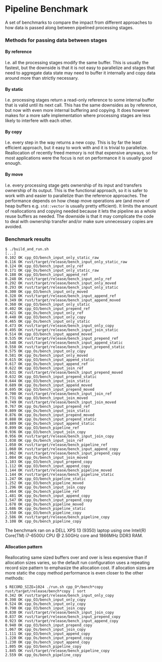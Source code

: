 # Pipeline Benchmark

A set of benchmarks to compare the impact from different approaches to how data
is passed along between pipelined processing stages.

### Methods for passing data between stages

#### By reference

I.e. all the processing stages modify the same buffer. This is usually the
fastest, but the downside is that it is not easy to parallelize and stages that
need to aggregate data state may need to buffer it internally and copy data
around more than strictly necessary.

#### By static

I.e. processing stages return a read-only reference to some internal buffer
that is valid until its next call. This has the same downsides as by reference,
but now with even more internal buffering and copying. It does however makes
for a more safe implementation where processing stages are less likely to
interfere with each other.

#### By copy

I.e. every step in the way returns a new copy. This is by far the least
efficient approach, but it easy to work with and it is trivial to parallelize.
Reallocation of recently freed memory is not that expensive anyways, so for
most applications were the focus is not on performance it is usually good
enough.

#### By move

I.e. every processing stage gets ownership of its input and transfers ownership
of its output. This is the functional approach, so it is safer to work with and
easier to parallelize than the reference approaches. The performance depends on
how cheap move operations are (and move of heap buffers e.g. `std::vector` is
usually pretty efficient). It limits the amount of reallocations and copying
needed because it lets the pipeline as a whole reuse buffers as needed. The
downside is that it may complicate the code to deal with ownership transfer
and/or make sure unnecessary copies are avoided.

### Benchmark results
```
$ ./build_and_run.sh
[...]
0.102 OK cpp_O3/bench_input_only_static_raw
0.116 OK rust/target/release/bench_input_only_static_raw
0.124 OK cpp_O3/bench_input_only_ref
0.171 OK cpp_Os/bench_input_only_static_raw
0.188 OK cpp_O3/bench_input_append_ref
0.248 OK rust/target/release/bench_input_only_ref
0.292 OK rust/target/release/bench_input_only_moved
0.293 OK rust/target/release/bench_input_only_static
0.300 OK cpp_O3/bench_input_only_moved
0.328 OK rust/target/release/bench_input_append_ref
0.349 OK rust/target/release/bench_input_append_moved
0.360 OK cpp_O3/bench_input_only_static
0.402 OK cpp_O3/bench_input_prepend_ref
0.421 OK cpp_Os/bench_input_only_ref
0.440 OK cpp_O3/bench_input_only_copy
0.465 OK cpp_Os/bench_input_only_static
0.473 OK rust/target/release/bench_input_only_copy
0.495 OK rust/target/release/bench_input_join_static
0.514 OK cpp_O3/bench_input_append_moved
0.535 OK rust/target/release/bench_input_prepend_ref
0.548 OK rust/target/release/bench_input_append_static
0.550 OK rust/target/release/bench_input_prepend_static
0.575 OK cpp_Os/bench_input_only_copy
0.581 OK cpp_Os/bench_input_only_moved
0.615 OK cpp_O3/bench_input_append_static
0.617 OK cpp_Os/bench_input_append_ref
0.622 OK cpp_O3/bench_input_join_ref
0.631 OK rust/target/release/bench_input_prepend_moved
0.632 OK cpp_O3/bench_input_prepend_static
0.644 OK cpp_O3/bench_input_join_static
0.689 OK cpp_Os/bench_input_append_moved
0.695 OK cpp_O3/bench_input_prepend_moved
0.700 OK rust/target/release/bench_input_join_ref
0.731 OK cpp_O3/bench_input_join_moved
0.749 OK rust/target/release/bench_input_join_moved
0.767 OK cpp_Os/bench_input_prepend_ref
0.809 OK cpp_Os/bench_input_join_static
0.876 OK cpp_Os/bench_input_prepend_moved
0.888 OK cpp_Os/bench_input_prepend_static
0.889 OK cpp_Os/bench_input_append_static
0.899 OK cpp_O3/bench_pipeline_ref
0.936 OK cpp_O3/bench_input_join_copy
0.956 OK rust/target/release/bench_input_join_copy
1.038 OK cpp_Os/bench_input_join_ref
1.050 OK rust/target/release/bench_pipeline_ref
1.060 OK rust/target/release/bench_input_append_copy
1.062 OK rust/target/release/bench_input_prepend_copy
1.084 OK cpp_Os/bench_input_join_moved
1.103 OK cpp_O3/bench_input_prepend_copy
1.112 OK cpp_O3/bench_input_append_copy
1.144 OK rust/target/release/bench_pipeline_moved
1.144 OK rust/target/release/bench_pipeline_static
1.247 OK cpp_O3/bench_pipeline_static
1.252 OK cpp_O3/bench_pipeline_moved
1.296 OK cpp_Os/bench_input_join_copy
1.464 OK cpp_Os/bench_pipeline_ref
1.481 OK cpp_Os/bench_input_append_copy
1.547 OK cpp_Os/bench_input_prepend_copy
1.678 OK cpp_Os/bench_pipeline_moved
1.686 OK cpp_Os/bench_pipeline_static
2.550 OK cpp_O3/bench_pipeline_copy
2.586 OK rust/target/release/bench_pipeline_copy
3.108 OK cpp_Os/bench_pipeline_copy
```
The benchmark ran on a DELL XPS 13 (9350) laptop using one Intel(R) Core(TM)
i7-6500U CPU @ 2.50GHz core and 1866MHz DDR3 RAM.

#### Allocation pattern

Reallocating same sized buffers over and over is less expensive than if
allocation sizes varies, so the default run configuration uses a repeating
record size pattern to emphasize the allocation cost. If allocation sizes are
more static the copy method performance is even closer to the other methods:
```
$ RECORD_SIZE=1024 ./run.sh cpp_O*/bench*copy rust/target/release/bench*copy | sort
0.342 OK rust/target/release/bench_input_only_copy
0.398 OK cpp_O3/bench_input_only_copy
0.524 OK cpp_Os/bench_input_only_copy
0.790 OK cpp_O3/bench_input_join_copy
0.830 OK rust/target/release/bench_input_join_copy
0.837 OK rust/target/release/bench_input_prepend_copy
0.923 OK rust/target/release/bench_input_append_copy
0.940 OK cpp_O3/bench_input_prepend_copy
1.067 OK cpp_Os/bench_input_join_copy
1.111 OK cpp_O3/bench_input_append_copy
1.220 OK cpp_Os/bench_input_prepend_copy
1.230 OK cpp_Os/bench_input_append_copy
1.805 OK cpp_O3/bench_pipeline_copy
1.845 OK rust/target/release/bench_pipeline_copy
2.559 OK cpp_Os/bench_pipeline_copy
```
